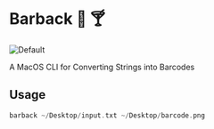 # Barback :beer: :cocktail:

![Default](https://github.com/kyledecot/barback/workflows/Default/badge.svg?branch=master)

A MacOS CLI for Converting Strings into Barcodes

## Usage

```swift
barback ~/Desktop/input.txt ~/Desktop/barcode.png
```
